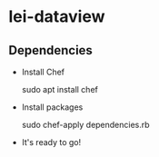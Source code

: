 # lei-dataview

## Dependencies

 - Install Chef

	sudo apt install chef

 - Install packages

	sudo chef-apply dependencies.rb

 - It's ready to go!
